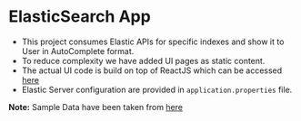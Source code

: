 # ElasticSearch App

- This project consumes Elastic APIs for specific indexes and show it to User in AutoComplete format.
- To reduce complexity we have added UI pages as static content. 
- The actual UI code is build on top of ReactJS which can be accessed [here](https://github.com/ashishkumar9211/elasticUI)
- Elastic Server configuration are provided in `application.properties` file.

**Note:** Sample Data have been taken from [here](https://download.elastic.co/demos/kibana/gettingstarted/shakespeare_6.0.json)

